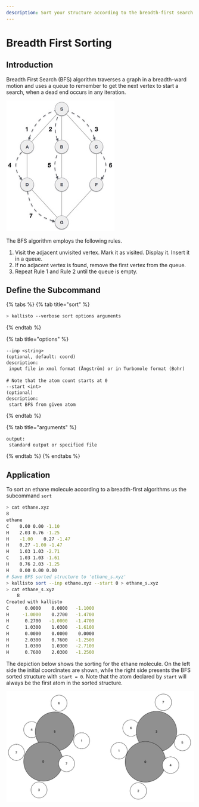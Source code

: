 ```yaml
---
description: Sort your structure according to the breadth-first search algorithm.
---
```


# Breadth First Sorting

## Introduction

Breadth First Search \(BFS\) algorithm traverses a graph in a breadth-ward motion and uses a queue to remember to get the next vertex to start a search, when a dead end occurs in any iteration.

![](../.gitbook/assets/breadth_first_traversal%20%281%29%20%281%29.jpg)

The BFS algorithm employs the following rules.

1. Visit the adjacent unvisited vertex. Mark it as visited. Display it. Insert it in a queue.
2. If no adjacent vertex is found, remove the first vertex from the queue.
3. Repeat Rule 1 and Rule 2 until the queue is empty.

## Define the Subcommand

{% tabs %}
{% tab title="sort" %}
```bash
> kallisto --verbose sort options arguments
```
{% endtab %}

{% tab title="options" %}
```markup
--inp <string> 
(optional, default: coord)
description: 
 input file in xmol format (Ångström) or in Turbomole format (Bohr)

# Note that the atom count starts at 0
--start <int>
(optional)
description:
 start BFS from given atom
```
{% endtab %}

{% tab title="arguments" %}
```text
output: 
 standard output or specified file
```
{% endtab %}
{% endtabs %}

## Application

To sort an ethane molecule according to a breadth-first algorithms us the subcommand `sort`

```bash
> cat ethane.xyz
8
ethane
C    0.00 0.00 -1.10
H    2.03 0.76 -1.25
H    -1.00    0.27 -1.47
H    0.27 -1.00 -1.47
H    1.03 1.03 -2.71
C    1.03 1.03 -1.61
H    0.76 2.03 -1.25
H    0.00 0.00 0.00
# Save BFS sorted structure to 'ethane_s.xyz'
> kallisto sort --inp ethane.xyz --start 0 > ethane_s.xyz
> cat ethane_s.xyz
    8
Created with kallisto
C      0.0000    0.0000   -1.1000
H     -1.0000    0.2700   -1.4700
H      0.2700   -1.0000   -1.4700
C      1.0300    1.0300   -1.6100
H      0.0000    0.0000    0.0000
H      2.0300    0.7600   -1.2500
H      1.0300    1.0300   -2.7100
H      0.7600    2.0300   -1.2500
```

The depiction below shows the sorting for the ethane molecule. On the left side the initial coordinates are shown, while the right side presents the BFS sorted structure with `start = 0`. Note that the atom declared by `start` will always be the first atom in the sorted structure.

![](../.gitbook/assets/bfs.png)

